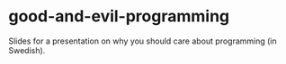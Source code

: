 # good-and-evil-programming
Slides for a presentation on why you should care about programming (in Swedish).
